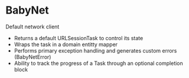 # BabyNet

Default network client

- Returns a default URLSessionTask to control its state
- Wraps the task in a domain entitty mapper
- Performs primary exception handling and generates custom errors (BabyNetError)
- Ability to track the progress of a Task through an optional completion block

